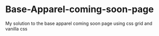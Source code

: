 # Base-Apparel-coming-soon-page
My solution to the base apparel coming soon page using css grid and vanilla css
